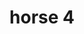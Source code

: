 ---
title: horse 4
creator: Underwaterbuffalo
license: CC BY-SA 4.0
license-url: https://creativecommons.org/licenses/by-sa/4.0/deed.en
image-url: https://upload.wikimedia.org/wikipedia/commons/1/10/Bronze_Horse_Head_Grand_Lisboa_04.jpg
---